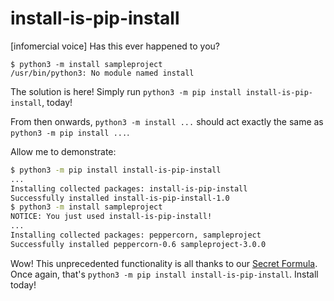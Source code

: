 # install-is-pip-install

[infomercial voice] Has this ever happened to you?

```
$ python3 -m install sampleproject
/usr/bin/python3: No module named install
```

The solution is here! Simply run `python3 -m pip install install-is-pip-install`, today!

From then onwards, `python3 -m install ...` should act exactly the same as `python3 -m pip install ...`.

Allow me to demonstrate:

```sh
$ python3 -m pip install install-is-pip-install
...
Installing collected packages: install-is-pip-install
Successfully installed install-is-pip-install-1.0
$ python3 -m install sampleproject
NOTICE: You just used install-is-pip-install!
...
Installing collected packages: peppercorn, sampleproject
Successfully installed peppercorn-0.6 sampleproject-3.0.0
```

Wow! This unprecedented functionality is all thanks to our [Secret Formula](https://github.com/DavidBuchanan314/install-is-pip-install/blob/main/src/install.py). Once again, that's `python3 -m pip install install-is-pip-install`. Install today!

